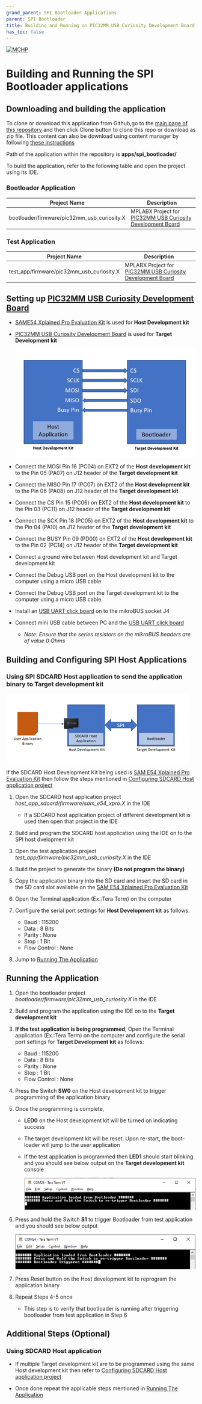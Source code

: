 ```yaml
---
grand_parent: SPI Bootloader Applications
parent: SPI Bootloader
title: Building and Running on PIC32MM USB Curiosity Development Board
has_toc: false
---
```


[![MCHP](https://www.microchip.com/ResourcePackages/Microchip/assets/dist/images/logo.png)](https://www.microchip.com)

# Building and Running the SPI Bootloader applications

## Downloading and building the application

To clone or download this application from Github,go to the [main page of this repository](https://github.com/Microchip-MPLAB-Harmony/bootloader_apps_spi) and then click Clone button to clone this repo or download as zip file. This content can also be download using content manager by following [these instructions](https://github.com/Microchip-MPLAB-Harmony/contentmanager/wiki)

Path of the application within the repository is **apps/spi_bootloader/**

To build the application, refer to the following table and open the project using its IDE.

### Bootloader Application

| Project Name      | Description                                    |
| ----------------- | ---------------------------------------------- |
| bootloader/firmware/pic32mm_usb_curiosity.X    | MPLABX Project for [PIC32MM USB Curiosity Development Board](https://www.microchip.com/en-us/development-tool/dm320107)|


### Test Application

| Project Name      | Description                                    |
| ----------------- | ---------------------------------------------- |
| test_app/firmware/pic32mm_usb_curiosity.X    | MPLABX Project for [PIC32MM USB Curiosity Development Board](https://www.microchip.com/en-us/development-tool/dm320107)|


## Setting up [PIC32MM USB Curiosity Development Board](https://www.microchip.com/en-us/development-tool/dm320107)

- [SAME54 Xplained Pro Evaluation Kit](https://www.microchip.com/en-us/development-tool/atsame54-xpro) is used for **Host Development kit**

- [PIC32MM USB Curiosity Development Board](https://www.microchip.com/en-us/development-tool/dm320107) is used for **Target Development kit**

    ![spi_bootloader_host_target_connection](../../spi_bootloader/docs/images/spi_bootloader_host_target_connection.png)

- Connect the MOSI Pin 16 (PC04) on EXT2 of the **Host development kit** to the Pin 05 (PA07) on J12 header of the **Target development kit**
- Connect the MISO Pin 17 (PC07) on EXT2 of the **Host development kit** to the Pin 06 (PA08) on J12 header of the **Target development kit**
- Connect the CS Pin 15 (PC06) on EXT2 of the **Host development kit** to the Pin 03 (PC11) on J12 header of the **Target development kit**
- Connect the SCK Pin 18 (PC05) on EXT2 of the **Host development kit** to the Pin 04 (PA10) on J12 header of the **Target development kit**
- Connect the BUSY Pin 09 (PD00) on EXT2 of the **Host development kit** to the Pin 02 (PC14) on J12 header of the **Target development kit**
- Connect a ground wire between Host development kit and Target development kit
- Connect the Debug USB port on the Host development kit to the computer using a micro USB cable
- Connect the Debug USB port on the Target development kit to the computer using a micro USB cable
- Install an [USB UART click board](https://www.mikroe.com/usb-uart-click) on to the mikroBUS socket J4
- Connect mini USB cable between PC and the [USB UART click board](https://www.mikroe.com/usb-uart-click)
  - *Note: Ensure that the series resistors on the mikroBUS headers are of value 0 Ohms*

## Building and Configuring SPI Host Applications

### **Using SPI SDCARD Host application to send the application binary to Target development kit**

![host_app_sdcard_setup](../../spi_bootloader/docs/images/spi_bootloader_host_sdcard.png)

If the SDCARD Host Development Kit being used is [SAM E54 Xplained Pro Evaluation Kit](https://www.microchip.com/developmenttools/ProductDetails/atsame54-xpro) then follow the steps mentioned in [Configuring SDCARD Host application project](../../spi_bootloader/docs/readme_configure_host_app_sdcard.md#configuring-the-sdcard-host-application)

1. Open the SDCARD host application project *host_app_sdcard/firmware/sam_e54_xpro.X* in the IDE
    - If a SDCARD host application project of different development kit is used then open that project in the IDE
2. Build and program the SDCARD host application using the IDE on to the SPI host dvelopment kit

3. Open the test application project *test_app/firmware/pic32mm_usb_curiosity.X* in the IDE
4. Build the project to generate the binary **(Do not program the binary)**

5. Copy the application binary into the SD card and insert the SD card in the SD card slot available on the  [SAM E54 Xplained Pro Evaluation Kit](https://www.microchip.com/developmenttools/ProductDetails/atsame54-xpro) 

6. Open the Terminal application (Ex.:Tera Term) on the computer
7. Configure the serial port settings for **Host Development kit** as follows:
    - Baud : 115200
    - Data : 8 Bits
    - Parity : None
    - Stop : 1 Bit
    - Flow Control : None

8. Jump to [Running The Application](#running-the-application)

## Running the Application

1. Open the bootloader project *bootloader/firmware/pic32mm_usb_curiosity.X* in the IDE
2. Build and program the application using the IDE on to the **Target development kit**

3. **If the test application is being programmed**, Open the Terminal application (Ex.:Tera Term) on the computer and configure the serial port settings for **Target Development kit** as follows:
    - Baud : 115200
    - Data : 8 Bits
    - Parity : None
    - Stop : 1 Bit
    - Flow Control : None

4. Press the Switch **SW0** on the Host development kit to trigger programming of the application binary
5. Once the programming is complete,
    - **LED0** on the Host development kit will be turned on indicating success

    - The target development kit will be reset. Upon re-start, the boot-loader will jump to the user application

    - If the test application is programmed then **LED1** should start blinking and you should see below output on the **Target development kit** console

        ![output](../../spi_bootloader/docs/images/btl_spi_test_app_console_success.png)

6. Press and hold the Switch **S1** to trigger Bootloader from test application and you should see below output

    ![output](../../spi_bootloader/docs/images/btl_spi_test_app_console_trigger_bootloader.png)

7. Press Reset button on the Host development kit to reprogram the application binary
8. Repeat Steps 4-5 once
    - This step is to verify that bootloader is running after triggering bootloader from test application in Step 6


## Additional Steps (Optional)

### Using SDCARD Host application

- If multiple Target development kit are to be programmed using the same Host development kit then refer to [Configuring SDCARD Host application project](../../spi_bootloader/docs/readme_configure_host_app_sdcard.md)

- Once done repeat the applicable steps mentioned in [Running The Application](#running-the-application)


